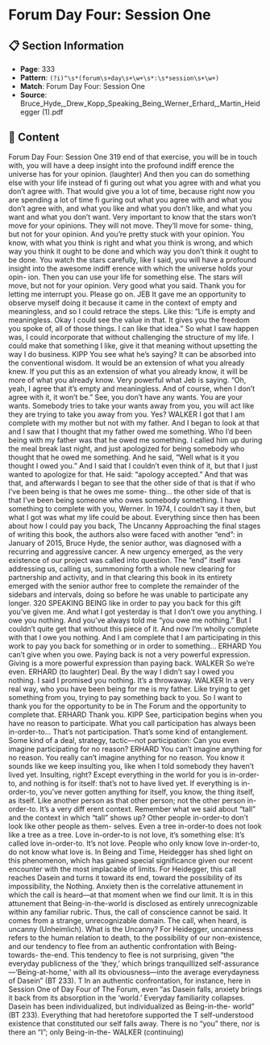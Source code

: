 # Forum Day Four: Session One

## 📋 Section Information

- **Page**: 333
- **Pattern**: `(?i)^\s*(forum\s+day\s+\w+\s*:\s*session\s+\w+)`
- **Match**: Forum Day Four: Session One
- **Source**: Bruce_Hyde,_Drew_Kopp_Speaking_Being_Werner_Erhard,_Martin_Heidegger (1).pdf

## 📄 Content

Forum Day Four: Session One
319
end of that exercise, you will be in touch with, you will have a deep insight into the profound
indiff erence the universe has for your opinion.
(laughter)
And then you can do something else with your life instead of fi guring out what you agree with
and what you don’t agree with. That would give you a lot of time, because right now you are
spending a lot of time fi guring out what you agree with and what you don’t agree with, and what
you like and what you don’t like, and what you want and what you don’t want. Very important to
know that the stars won’t move for your opinions. They will not move. They’ll move for some-
thing, but not for your opinion. And you’re pretty stuck with your opinion. You know, with what
you think is right and what you think is wrong, and which way you think it ought to be done and
which way you don’t think it ought to be done. You watch the stars carefully, like I said, you will
have a profound insight into the awesome indiff erence with which the universe holds your opin-
ion. Then you can use your life for something else. The stars will move, but not for your opinion.
Very good what you said. Thank you for letting me interrupt you. Please go on.
JEB
It gave me an opportunity to observe myself doing it because it came in the context of empty
and meaningless, and so I could retrace the steps. Like this: “Life is empty and meaningless.
Okay I could see the value in that. It gives you the freedom you spoke of, all of those things. I
can like that idea.” So what I saw happen was, I could incorporate that without challenging the
structure of my life. I could make that something I like, give it that meaning without upsetting
the way I do business.
KIPP
You see what he’s saying? It can be absorbed into the conventional wisdom. It would be an
extension of what you already knew. If you put this as an extension of what you already know,
it will be more of what you already know. Very powerful what Jeb is saying. “Oh, yeah, I agree
that it’s empty and meaningless. And of course, when I don’t agree with it, it won’t be.” See, you
don’t have any wants. You are your wants. Somebody tries to take your wants away from you,
you will act like they are trying to take you away from you. Yes?
WALKER
I got that I am complete with my mother but not with my father. And I began to look at that
and I saw that I thought that my father owed me something. Who I’d been being with my father
was that he owed me something. I called him up during the meal break last night, and just
apologized for being somebody who thought that he owed me something. And he said, “Well
what is it you thought I owed you.” And I said that I couldn’t even think of it, but that I just
wanted to apologize for that. He said: “apology accepted.” And that was that, and afterwards I
began to see that the other side of that is that if who I’ve been being is that he owes me some-
thing... the other side of that is that I’ve been being someone who owes somebody something. I
have something to complete with you, Werner. In 1974, I couldn’t say it then, but what I got was
what my life could be about. Everything since then has been about how I could pay you back,
The Uncanny
Approaching the final stages of writing this book, the authors
also were faced with another “end”: in January of 2015, Bruce
Hyde, the senior author, was diagnosed with a recurring and
aggressive cancer. A new urgency emerged, as the very existence
of our project was called into question. The “end” itself was
addressing us, calling us, summoning forth a whole new clearing
for partnership and activity, and in that clearing this book in its
entirety emerged with the senior author free to complete the
remainder of the sidebars and intervals, doing so before he was
unable to participate any longer.
320
SPEAKING BEING
like in order to pay you back for this gift you’ve given me. And what I got yesterday is that I
don’t owe you anything. I owe you nothing. And you’ve always told me “you owe me nothing.”
But I couldn’t quite get that without this piece of it. And now I’m wholly complete with that I
owe you nothing. And I am complete that I am participating in this work to pay you back for
something or in order to something...
ERHARD
You can’t give when you owe. Paying back is not a very powerful expression. Giving is a more
powerful expression than paying back.
WALKER
So we’re even.
ERHARD  (to laughter)
Deal. By the way I didn’t say I owed you nothing. I said I promised you nothing. It’s a
throwaway.
WALKER
In a very real way, who you have been being for me is my father. Like trying to get something
from you, trying to pay something back to you. So I want to thank you for the opportunity to be
in The Forum and the opportunity to complete that.
ERHARD
Thank you.
KIPP
See, participation begins when you have no reason to participate. What you call participation
has always been in-order-to... That’s not participation. That’s some kind of entanglement. Some
kind of a deal, strategy, tactic—not participation: Can you even imagine participating for no
reason?
ERHARD
You can’t imagine anything for no reason. You really can’t imagine anything for no reason. You
know it sounds like we keep insulting you, like when I told somebody they haven’t lived yet.
Insulting, right? Except everything in the world for you is in-order-to, and nothing is for itself:
that’s not to have lived yet. If everything is in-order-to, you’ve never gotten anything for itself,
you know, the thing itself, as itself. Like another person as that other person; not the other
person in-order-to. It’s a very diff erent context. Remember what we said about “tall” and the
context in which “tall” shows up? Other people in-order-to don’t look like other people as them-
selves. Even a tree in-order-to does not look like a tree as a tree. Love in-order-to is not love, it’s
something else: It’s called love in-order-to. It’s not love. People who only know love in-order-to,
do not know what love is.
In Being and Time, Heidegger has shed light on this
phenomenon, which has gained special significance given
our recent encounter with the most implacable of limits. For
Heidegger, this call reaches Dasein and turns it toward its end,
toward the possibility of its impossibility, the Nothing. Anxiety
then is the correlative attunement in which the call is heard—at
that moment when we find our limit. It is in this attunement that
Being-in-the-world is disclosed as entirely unrecognizable within
any familiar rubric. Thus, the call of conscience cannot be said.
It comes from a strange, unrecognizable domain. The call, when
heard, is uncanny (Unheimlich).
What is the Uncanny?
For Heidegger, uncanniness refers to the human relation to death,
to the possibility of our non-existence, and our tendency to
flee from an authentic confrontation with Being-towards-
the-end. This tendency to flee is not surprising, given “the
everyday publicness of the ‘they,’ which brings tranquillized
self-assurance—‘Being-at-home,’ with all its obviousness—into
the average everydayness of Dasein” (BT 233).
T
In an authentic
confrontation, for instance, here in Session One of Day Four of
The Forum, even “as Dasein falls, anxiety brings it back from its
absorption in the ‘world.’ Everyday familiarity collapses. Dasein
has been individualized, but individualized as Being-in-the-
world” (BT 233). Everything that had heretofore supported the
T
self-understood existence that constituted our self falls away.
There is no “you” there, nor is there an “I”; only Being-in-the-
WALKER (continuing)